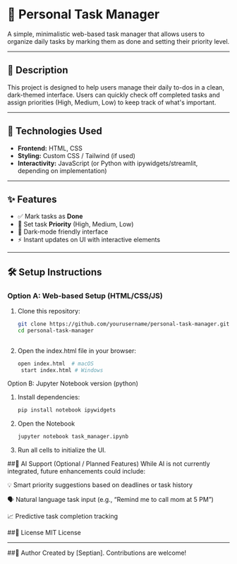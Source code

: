 # 📝 Personal Task Manager

A simple, minimalistic web-based task manager that allows users to organize daily tasks by marking them as done and setting their priority level.

---

## 📖 Description

This project is designed to help users manage their daily to-dos in a clean, dark-themed interface. Users can quickly check off completed tasks and assign priorities (High, Medium, Low) to keep track of what's important.

---

## 🚀 Technologies Used

- **Frontend:** HTML, CSS
- **Styling:** Custom CSS / Tailwind (if used)
- **Interactivity:** JavaScript (or Python with ipywidgets/streamlit, depending on implementation)

---

## ✨ Features

- ✅ Mark tasks as **Done**
- 🔺 Set task **Priority** (High, Medium, Low)
- 🌙 Dark-mode friendly interface
- ⚡ Instant updates on UI with interactive elements

---

## 🛠 Setup Instructions

### Option A: Web-based Setup (HTML/CSS/JS)

1. Clone this repository:
   ```bash
   git clone https://github.com/yourusername/personal-task-manager.git
   cd personal-task-manager
  
2. Open the index.html file in your browser:
   ```bash
   open index.html  # macOS
    start index.html # Windows
Option B: Jupyter Notebook version (python)

1. Install dependencies:
   ```bash
   pip install notebook ipywidgets
2. Open the Notebook
   ```bash
   jupyter notebook task_manager.ipynb
3. Run all cells to initialize the UI.

##🤖 AI Support (Optional / Planned Features)
While AI is not currently integrated, future enhancements could include:

💡 Smart priority suggestions based on deadlines or task history

🗣 Natural language task input (e.g., “Remind me to call mom at 5 PM”)

📈 Predictive task completion tracking

##📄 License
MIT License


---

##👤 Author
Created by [Septian]. Contributions are welcome!




